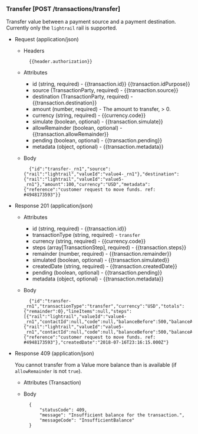 ### Transfer [POST /transactions/transfer]

Transfer value between a payment source and a payment destination.  Currently only the `lightrail` rail is supported.

+ Request (application/json)

    + Headers
    
            {{header.authorization}}

    + Attributes
        + id (string, required) - {{transaction.id}}  {{transaction.idPurpose}}
        + source (TransactionParty, required) - {{transaction.source}}
        + destination (TransactionParty, required) - {{transaction.destination}}
        + amount (number, required) - The amount to transfer, > 0.
        + currency (string, required) - {{currency.code}}
        + simulate (boolean, optional) - {{transaction.simulate}}
        + allowRemainder (boolean, optional) - {{transaction.allowRemainder}}
        + pending (boolean, optional) - {{transaction.pending}}
        + metadata (object, optional) - {{transaction.metadata}}

    + Body

            {"id":"transfer-_rn1","source":{"rail":"lightrail","valueId":"value4-_rn1"},"destination":{"rail":"lightrail","valueId":"value5-_rn1"},"amount":100,"currency":"USD","metadata":{"reference":"customer request to move funds. ref: #4948173593"}}

+ Response 201 (application/json)

    + Attributes
        + id (string, required) - {{transaction.id}}
        + transactionType (string, required) - `transfer`
        + currency (string, required) - {{currency.code}}
        + steps (array[TransactionStep], required) - {{transaction.steps}}
        + remainder (number, required) - {{transaction.remainder}}
        + simulated (boolean, optional) - {{transaction.simulated}}
        + createdDate (string, required) - {{transaction.createdDate}}
        + pending (boolean, optional) - {{transaction.pending}}
        + metadata (object, optional) - {{transaction.metadata}}

    + Body

            {"id":"transfer-_rn1","transactionType":"transfer","currency":"USD","totals":{"remainder":0},"lineItems":null,"steps":[{"rail":"lightrail","valueId":"value4-_rn1","contactId":null,"code":null,"balanceBefore":500,"balanceAfter":400,"balanceChange":-100},{"rail":"lightrail","valueId":"value5-_rn1","contactId":null,"code":null,"balanceBefore":500,"balanceAfter":600,"balanceChange":100}],"paymentSources":null,"metadata":{"reference":"customer request to move funds. ref: #4948173593"},"createdDate":"2018-07-16T23:16:15.000Z"}

+ Response 409 (application/json)

    You cannot transfer from a Value more balance than is available (if `allowRemainder` is not `true`).

    + Attributes (Transaction)

    + Body

            {
                "statusCode": 409,
                "message": "Insufficient balance for the transaction.",
                "messageCode": "InsufficientBalance"
            }
